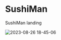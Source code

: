 # SushiMan
SushiMan landing

![2023-08-26 18-45-06](https://github.com/KseniaLF/SushiMan/assets/85734272/cd287bae-460b-4453-94f2-47919d06cb66)
